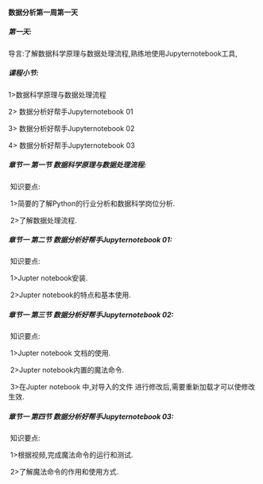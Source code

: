 #### 数据分析第一周第一天

##### **第一天:** 

导言:了解数据科学原理与数据处理流程,熟练地使用Jupyternotebook工具,

##### **课程小节:**  

1>数据科学原理与数据处理流程

2> 数据分析好帮手Jupyternotebook 01

3> 数据分析好帮手Jupyternotebook 02

4> 数据分析好帮手Jupyternotebook 03

##### **章节一  第一节 数据科学原理与数据处理流程:**

​    知识要点:

​        1>简要的了解Python的行业分析和数据科学岗位分析.

​        2>了解数据处理流程.

##### **章节一  第二节 数据分析好帮手Jupyternotebook 01:**

​    知识要点:

​        1>Jupter  notebook安装.

​        2>Jupter  notebook的特点和基本使用.

##### **章节一  第三节 数据分析好帮手Jupyternotebook 02:**

​    知识要点:

​        1>Jupter  notebook  文档的使用.

​        2>Jupter  notebook内置的魔法命令.

​        3>在Jupter  notebook 中,对导入的文件 进行修改后,需要重新加载才可以使修改生效.

##### **章节一  第四节 数据分析好帮手Jupyternotebook 03:**

​    知识要点:

​        1>根据视频,完成魔法命令的运行和测试.

​        2>了解魔法命令的作用和使用方式.        